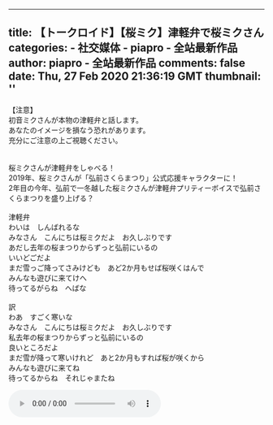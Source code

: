 
---
title: 【トークロイド】【桜ミク】津軽弁で桜ミクさん
categories: 
    - 社交媒体
    - piapro - 全站最新作品
author: piapro - 全站最新作品
comments: false
date: Thu, 27 Feb 2020 21:36:19 GMT
thumbnail: ''
---

<div>   
<p class="cd_dtl_cap">【注意】<br>
初音ミクさんが本物の津軽弁と話します。<br>
あなたのイメージを損なう恐れがあります。<br>
充分にご注意の上ご視聴ください。<br>
<br>
<br>
桜ミクさんが津軽弁をしゃべる！<br>
2019年、桜ミクさんが「弘前さくらまつり」公式応援キャラクターに！<br>
2年目の今年、弘前で一冬越した桜ミクさんが津軽弁プリティーボイスで弘前さくらまつりを盛り上げる？<br>
<br>
津軽弁<br>
わいは　しんばれるな<br>
みなさん　こんにちは桜ミクだよ　お久しぶりです<br>
あだし去年の桜まつりからずっと弘前にいるの<br>
いいどごだよ<br>
まだ雪っご降ってさみけども　あど2か月もせば桜咲くはんで<br>
みんなも遊びに来てけへ<br>
待ってるがらね　へばな<br>
<br>
訳<br>
わあ　すごく寒いな<br>
みなさん　こんにちは桜ミクだよ　お久しぶりです<br>
私去年の桜まつりからずっと弘前にいるの<br>
良いところだよ<br>
まだ雪が降って寒いけれど　あと2か月もすれば桜が咲くから<br>
みんなも遊びに来てね<br>
待ってるからね　それじゃまたね</p><audio src="https://cdn.piapro.jp/mp3_a/01/013agu1dgr965uu3_20200227213619_audition.mp3" controls loop></audio>  
</div>
            